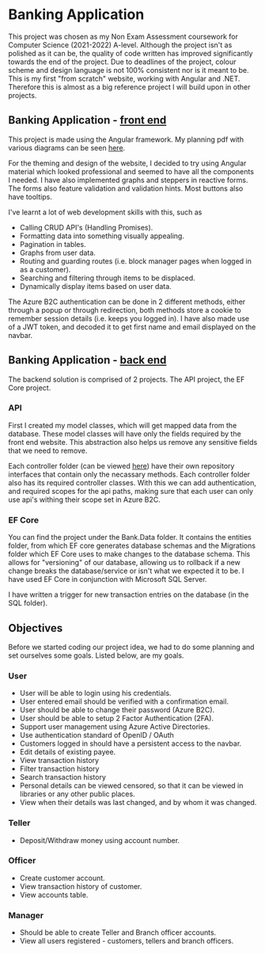 # Banking Application

This project was chosen as my Non Exam Assessment coursework for Computer Science (2021-2022) A-level. Although the project isn't as polished as it can be,
the quality of code written has improved significantly towards the end of the project. Due to deadlines of the project, colour scheme and design language
is not 100% consistent nor is it meant to be. This is my first "from scratch" website, working with Angular and .NET. Therefore this is almost as a big 
reference project I will build upon in other projects.

## Banking Application - [front end](https://github.com/hegde-atri/BankingApplication-fe)

This project is made using the Angular framework. My planning pdf with various diagrams can be seen [here](/assets/projects/banking-application/diagrams.pdf).

For the theming and design of the website, I decided to try using Angular material which looked professional and seemed
to have all the components I needed. I have also implemented graphs and steppers in reactive forms. The forms also 
feature validation and validation hints. Most buttons also have tooltips.

I've learnt a lot of web development skills with this, such as 
- Calling CRUD API's (Handling Promises).
- Formatting data into something visually appealing.
- Pagination in tables.
- Graphs from user data.
- Routing and guarding routes (i.e. block manager pages when logged in as a customer).
- Searching and filtering through items to be displaced.
- Dynamically display items based on user data.

The Azure B2C authentication can be done in 2 different methods, either through a popup or through redirection, both methods store a cookie
to remember session details (i.e. keeps you logged in). I have also made use of a JWT 
token, and decoded it to get first name and email displayed on the navbar.

## Banking Application - [back end](https://github.com/hegde-atri/BankingApplication-be)

The backend solution is comprised of 2 projects. The API project, the EF Core project.

### API

First I created my model classes, which will get mapped data from the database. These model classes will have only the fields required
by the front end website. This abstraction also helps us remove any sensitive fields that we need to remove.

Each controller folder (can be viewed [here](https://github.com/hegde-atri/BankingApplication-be/tree/main/Bank.API/Controllers)) have their own repository interfaces that contain only the necassary methods. 
Each controller folder also has its required controller classes. With this we can add authentication, and required scopes for the api paths,
making sure that each user can only use api's withing their scope set in Azure B2C.


### EF Core

You can find the project under the Bank.Data folder. It contains the entities folder, from which EF core generates
database schemas and the Migrations folder which EF Core uses to make changes to the database schema. This allows for
"versioning" of our database, allowing us to rollback if a new change breaks the database/service or isn't what we
expected it to be. I have used EF Core in conjunction with Microsoft SQL Server.

I have written a trigger for new transaction entries on the database (in the SQL folder).

## Objectives

Before we started coding our project idea, we had to do some
planning and set ourselves some goals. Listed below, are my goals.

### User

- User will be able to login using his credentials.
- User entered email should be verified with a confirmation email.
- User should be able to change their password (Azure B2C).
- User should be able to setup 2 Factor Authentication (2FA).
- Support user management using Azure Active Directories.
- Use authentication standard of OpenID / OAuth
- Customers logged in should have a persistent access to the navbar.
- Edit details of existing payee.
- View transaction history
- Filter transaction history
- Search transaction history
- Personal details can be viewed censored, so that it can be viewed in libraries or any other public places.
- View when their details was last changed, and by whom it was changed.

### Teller

- Deposit/Withdraw money using account number.

### Officer

- Create customer account.
- View transaction history of customer.
- View accounts table.

### Manager

- Should be able to create Teller and Branch officer accounts.
- View all users registered - customers, tellers and branch officers.